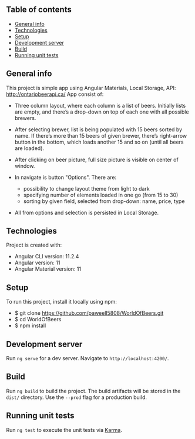 ## Table of contents
* [General info](#general-info)
* [Technologies](#technologies)
* [Setup](#setup)
* [Development server](#development-server)
* [Build](#build)
* [Running unit tests](#running-unit-tests)

## General info
This project is simple app using Angular Materials, Local Storage, API: http://ontariobeerapi.ca/ 
App consist of: 
- Three column layout, where each column is a list of beers.
Initially lists are empty, and there’s a drop-down on top of each one with all possible
brewers.
- After selecting brewer, list is being populated with 15 beers sorted by name. If there’s
more than 15 beers of given brewer, there’s right-arrow button in the bottom, which
loads another 15 and so on (until all beers are loaded).
- After clicking on beer picture, full size picture is visible on center of window.
- In navigate is button "Options". There are:
   - possibility to change layout theme from light to dark
   - specifying number of elements loaded in one go (from 15 to 30)
   - sorting by given field, selected from drop-down: name, price, type

- All from options and selection is persisted in Local Storage.
	
## Technologies
Project is created with:
* Angular CLI version: 11.2.4
* Angular version: 11
* Angular Material version: 11
	
## Setup
To run this project, install it locally using npm:

- $ git clone https://github.com/paweell5808/WorldOfBeers.git
- $ cd WorldOfBeers
- $ npm install

## Development server

Run `ng serve` for a dev server. Navigate to `http://localhost:4200/`.

## Build

Run `ng build` to build the project. The build artifacts will be stored in the `dist/` directory. Use the `--prod` flag for a production build.

## Running unit tests

Run `ng test` to execute the unit tests via [Karma](https://karma-runner.github.io).
